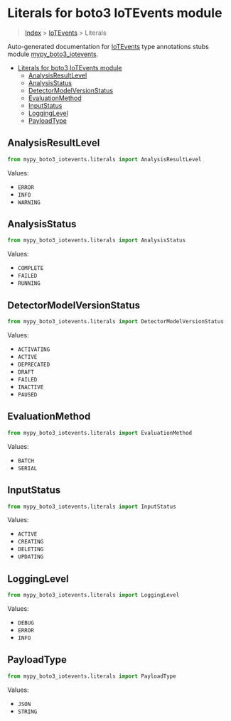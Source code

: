 # Literals for boto3 IoTEvents module

> [Index](../index.md) > [IoTEvents](./index.md) > Literals

Auto-generated documentation for [IoTEvents](https://boto3.amazonaws.com/v1/documentation/api/latest/reference/services/iotevents.html#IoTEvents)
type annotations stubs module [mypy_boto3_iotevents](https://pypi.org/project/mypy-boto3-iotevents/).

- [Literals for boto3 IoTEvents module](#literals-for-boto3-iotevents-module)
  - [AnalysisResultLevel](#analysisresultlevel)
  - [AnalysisStatus](#analysisstatus)
  - [DetectorModelVersionStatus](#detectormodelversionstatus)
  - [EvaluationMethod](#evaluationmethod)
  - [InputStatus](#inputstatus)
  - [LoggingLevel](#logginglevel)
  - [PayloadType](#payloadtype)

## AnalysisResultLevel

```python
from mypy_boto3_iotevents.literals import AnalysisResultLevel
```

Values:

- `ERROR`
- `INFO`
- `WARNING`

## AnalysisStatus

```python
from mypy_boto3_iotevents.literals import AnalysisStatus
```

Values:

- `COMPLETE`
- `FAILED`
- `RUNNING`

## DetectorModelVersionStatus

```python
from mypy_boto3_iotevents.literals import DetectorModelVersionStatus
```

Values:

- `ACTIVATING`
- `ACTIVE`
- `DEPRECATED`
- `DRAFT`
- `FAILED`
- `INACTIVE`
- `PAUSED`

## EvaluationMethod

```python
from mypy_boto3_iotevents.literals import EvaluationMethod
```

Values:

- `BATCH`
- `SERIAL`

## InputStatus

```python
from mypy_boto3_iotevents.literals import InputStatus
```

Values:

- `ACTIVE`
- `CREATING`
- `DELETING`
- `UPDATING`

## LoggingLevel

```python
from mypy_boto3_iotevents.literals import LoggingLevel
```

Values:

- `DEBUG`
- `ERROR`
- `INFO`

## PayloadType

```python
from mypy_boto3_iotevents.literals import PayloadType
```

Values:

- `JSON`
- `STRING`
